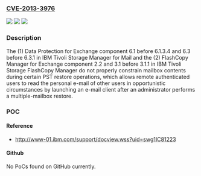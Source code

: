 ### [CVE-2013-3976](https://cve.mitre.org/cgi-bin/cvename.cgi?name=CVE-2013-3976)
![](https://img.shields.io/static/v1?label=Product&message=n%2Fa&color=blue)
![](https://img.shields.io/static/v1?label=Version&message=n%2Fa&color=blue)
![](https://img.shields.io/static/v1?label=Vulnerability&message=n%2Fa&color=brighgreen)

### Description

The (1) Data Protection for Exchange component 6.1 before 6.1.3.4 and 6.3 before 6.3.1 in IBM Tivoli Storage Manager for Mail and the (2) FlashCopy Manager for Exchange component 2.2 and 3.1 before 3.1.1 in IBM Tivoli Storage FlashCopy Manager do not properly constrain mailbox contents during certain PST restore operations, which allows remote authenticated users to read the personal e-mail of other users in opportunistic circumstances by launching an e-mail client after an administrator performs a multiple-mailbox restore.

### POC

#### Reference
- http://www-01.ibm.com/support/docview.wss?uid=swg1IC81223

#### Github
No PoCs found on GitHub currently.

